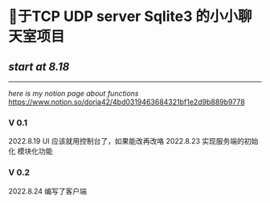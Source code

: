 # 🐔于TCP UDP server Sqlite3 的小小聊天室项目
## ***start at 8.18***
---
*here is my notion page about functions*
https://www.notion.so/doria42/4bd0319463684321bf1e2d9b889b9778
### V 0.1
2022.8.19 UI    应该就用控制台了，如果能改再改咯
2022.8.23       实现服务端的初始化
                模块化功能
### V 0.2
2022.8.24       编写了客户端



